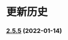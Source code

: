 # 更新历史 


### [2.5.5](https://github.com/tencent-connect/bot-node-sdk/compare/v2.5.4...v2.5.5) (2022-01-14)
